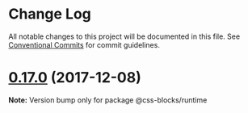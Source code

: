 # Change Log

All notable changes to this project will be documented in this file.
See [Conventional Commits](https://conventionalcommits.org) for commit guidelines.

<a name="0.17.0"></a>
# [0.17.0](https://github.com/css-blocks/css-blocks/compare/0.15.1...0.17.0) (2017-12-08)




**Note:** Version bump only for package @css-blocks/runtime
